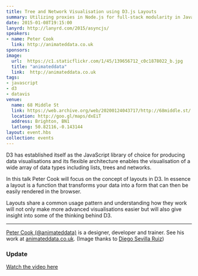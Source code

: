 ```yaml
---
title: Tree and Network Visualisation using D3.js Layouts
summary: Utilizing proxies in Node.js for full-stack modularity in JavaScript applications.
date: 2015-01-08T19:15:00
lanyrd: http://lanyrd.com/2015/asyncjs/
speakers:
- name: Peter Cook
  link: http://animateddata.co.uk
sponsors:
image:
  url:  https://c1.staticflickr.com/1/45/139656712_c0c1878022_b.jpg
  title: "animateddata"
  link:  http://animateddata.co.uk
tags:
- javascript
- d3
- datavis
venue:
  name: 68 Middle St
  link: https://web.archive.org/web/20200124043717/http://68middle.st/
  location: http://goo.gl/maps/dxEiT
  address: Brighton, BN1
  latlong: 50.82116,-0.143144
layout: event.hbs
collection: events
---
```


D3 has established itself as the JavaScript library of choice for producing data visualisations and its flexible architecture enables the visualisation of a wide array of data types including lists, trees and networks.

In this talk Peter Cook will focus on the concept of layouts in D3. In essence a layout is a function that transforms your data into a form that can then be easily rendered in the browser. 

Layouts share a common usage pattern and understanding how they work will not only make more advanced visualisations easier but will also give insight into some of the thinking behind D3.

***
[Peter Cook (@animateddata)](https://twitter.com/animateddata) is a designer, developer and trainer. See his work at [animateddata.co.uk](http://animateddata.co.uk). (Image thanks to [Diego Sevilla Ruiz](https://www.flickr.com/photos/dsevilla/139656712))

### Update

[Watch the video here](https://vimeo.com/122961045)

